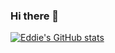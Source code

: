 ### Hi there 👋

<!--
**eddie8615/eddie8615** is a ✨ _special_ ✨ repository because its `README.md` (this file) appears on your GitHub profile.

Here are some ideas to get you started:

- 🔭 I’m currently working on ...
- 🌱 I’m currently learning ...
- 👯 I’m looking to collaborate on ...
- 🤔 I’m looking for help with ...
- 💬 Ask me about ...
- 📫 How to reach me: ...
- 😄 Pronouns: ...
- ⚡ Fun fact: ...
-->
[![Eddie's GitHub stats](https://github-readme-stats.vercel.app/api/top-langs/?username=eddie8615&count_private=true&show_icons=true&theme=radical)](https://github.com/anuraghazra/github-readme-stats)
